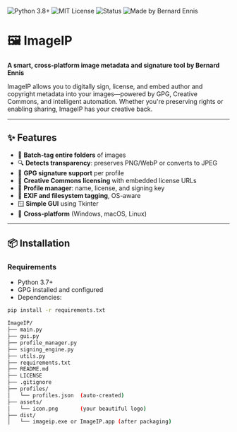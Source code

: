 
![Python 3.8+](https://img.shields.io/badge/Python-3.8%2B-blue)
![MIT License](https://img.shields.io/badge/license-MIT-green)
![Status](https://img.shields.io/badge/status-Production--ready-brightgreen)
![Made by Bernard Ennis](https://img.shields.io/badge/made%20by-Bernard%20Ennis-blueviolet)

# 🖼️ ImageIP

**A smart, cross-platform image metadata and signature tool by Bernard Ennis**

ImageIP allows you to digitally sign, license, and embed author and copyright metadata into your images—powered by GPG, Creative Commons, and intelligent automation. Whether you're preserving rights or enabling sharing, ImageIP has your creative back.

---

## ✨ Features

- 📁 **Batch-tag entire folders** of images
- 🔍 **Detects transparency**: preserves PNG/WebP or converts to JPEG
- 🔐 **GPG signature support** per profile
- 🧾 **Creative Commons licensing** with embedded license URLs
- 🪪 **Profile manager**: name, license, and signing key
- 🧠 **EXIF and filesystem tagging**, OS-aware
- 🪟 **Simple GUI** using Tkinter
- 🧰 **Cross-platform** (Windows, macOS, Linux)

---

## 📦 Installation

### Requirements

- Python 3.7+
- GPG installed and configured
- Dependencies:
  
```bash
pip install -r requirements.txt

ImageIP/
├── main.py
├── gui.py
├── profile_manager.py
├── signing_engine.py
├── utils.py
├── requirements.txt
├── README.md
├── LICENSE
├── .gitignore
├── profiles/
│   └── profiles.json  (auto-created)
├── assets/
│   └── icon.png       (your beautiful logo)
├── dist/
│   └── imageip.exe or ImageIP.app (after packaging)
